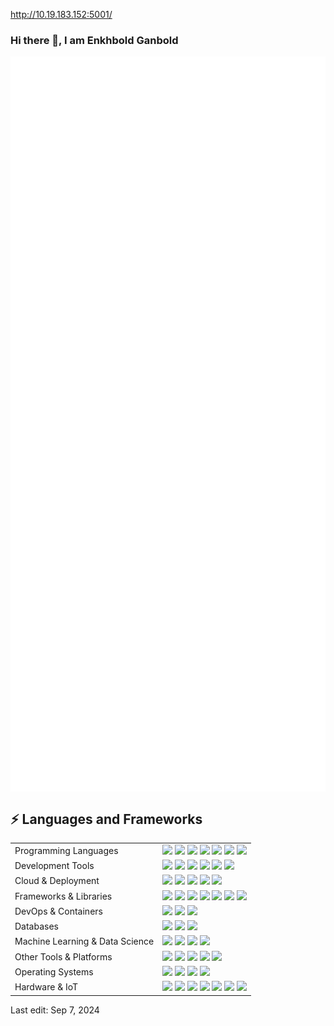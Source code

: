 http://10.19.183.152:5001/

### Hi there 👋, I am Enkhbold Ganbold

<div style="display: flex; flex-wrap: wrap; justify-content: space-around;">
    <img src="https://github.com/enkhbold470/stats/blob/master/generated/overview.svg#gh-dark-mode-only" />
    <img src="https://github.com/enkhbold470/stats/blob/master/generated/languages.svg#gh-dark-mode-only" />
    <img src="https://github.com/enkhbold470/stats/blob/master/generated/overview.svg#gh-light-mode-only" />
    <img src="https://github.com/enkhbold470/stats/blob/master/generated/languages.svg#gh-light-mode-only" />
</div>

## ⚡ Languages and Frameworks
<table>
  <tr>
    <td>Programming Languages</td>
    <td>
      <img src="https://img.shields.io/badge/C-%2300599C.svg?style=flat-square&logo=c&logoColor=white"/>
      <img src="https://img.shields.io/badge/C++-%2300599C.svg?style=flat-square&logo=c%2B%2B&logoColor=white"/>
      <img src="https://img.shields.io/badge/Python-3670A0?style=flat-square&logo=python&logoColor=ffdd54"/>
      <img src="https://img.shields.io/badge/JavaScript-%23323330.svg?style=flat-square&logo=javascript&logoColor=%23F7DF1E"/>
      <img src="https://img.shields.io/badge/TypeScript-%23007ACC.svg?style=flat-square&logo=typescript&logoColor=white"/>
      <img src="https://img.shields.io/badge/Dart-0175C2.svg?style=flat-square&logo=dart&logoColor=white"/>
      <img src="https://img.shields.io/badge/YAML-%232C8EBB.svg?style=flat-square&logo=yaml&logoColor=white"/>
    </td>
  </tr>
  <tr>
    <td>Development Tools</td>
    <td>
      <img src="https://img.shields.io/badge/Webpack-8DD6F9?style=flat-square&logo=webpack&logoColor=white"/>
      <img src="https://img.shields.io/badge/Vim-%23019733.svg?style=flat-square&logo=vim&logoColor=white"/>
      <img src="https://img.shields.io/badge/Pycharm-143?style=flat-square&logo=pycharm&logoColor=white"/>
      <img src="https://img.shields.io/badge/VS_Code-007ACC.svg?style=flat-square&logo=visual-studio-code&logoColor=white"/>
      <img src="https://img.shields.io/badge/Git-%23F05033.svg?style=flat-square&logo=git&logoColor=white"/>
      <img src="https://img.shields.io/badge/Codespaces-181717.svg?style=flat-square&logo=github&logoColor=white"/>
    </td>
  </tr>
  <tr>
    <td>Cloud & Deployment</td>
    <td>
      <img src="https://img.shields.io/badge/AWS-%23232F3E.svg?style=flat-square&logo=amazon-aws&logoColor=white"/>
      <img src="https://img.shields.io/badge/Azure-0089D6.svg?style=flat-square&logo=microsoft-azure&logoColor=white"/>
      <img src="https://img.shields.io/badge/Digital%20Ocean-0080FF.svg?style=flat-square&logo=digitalocean&logoColor=white"/>
      <img src="https://img.shields.io/badge/Vercel-000000.svg?style=flat-square&logo=vercel&logoColor=white"/>
      <img src="https://img.shields.io/badge/Firebase-%23039BE5.svg?style=flat-square&logo=firebase"/>
    </td>
  </tr>
  <tr>
    <td>Frameworks & Libraries</td>
    <td>
      <img src="https://img.shields.io/badge/React.js-%2320232a.svg?style=flat-square&logo=react&logoColor=%2361DAFB"/>
      <img src="https://img.shields.io/badge/Next.js-000000?style=flat-square&logo=next.js&logoColor=white"/>
      <img src="https://img.shields.io/badge/Express-%23404d59.svg?style=flat-square&logo=express&logoColor=%2361DAFB"/>
      <img src="https://img.shields.io/badge/Flask-%23000000.svg?style=flat-square&logo=flask&logoColor=white"/>
      <img src="https://img.shields.io/badge/Django-092E20?style=flat-square&logo=django&logoColor=white"/>
      <img src="https://img.shields.io/badge/Three.js-%23000000.svg?style=flat-square&logo=three.js&logoColor=white"/>
      <img src="https://img.shields.io/badge/Flutter-02569B.svg?style=flat-square&logo=flutter&logoColor=white"/>
    </td>
  </tr>
  <tr>
    <td>DevOps & Containers</td>
    <td>
      <img src="https://img.shields.io/badge/Docker-%232496ED.svg?style=flat-square&logo=docker&logoColor=white"/>
      <img src="https://img.shields.io/badge/NGINX-009639?style=flat-square&logo=nginx&logoColor=white"/>
      <img src="https://img.shields.io/badge/Portainer-13BEF9.svg?style=flat-square&logo=portainer&logoColor=white"/>
    </td>
  </tr>
  <tr>
    <td>Databases</td>
    <td>
      <img src="https://img.shields.io/badge/PostgreSQL-%23336791.svg?style=flat-square&logo=postgresql&logoColor=white"/>
      <img src="https://img.shields.io/badge/MySQL-4479A1?style=flat-square&logo=mysql&logoColor=white"/>
      <img src="https://img.shields.io/badge/MongoDB-%2347A248.svg?style=flat-square&logo=mongodb&logoColor=white"/>
    </td>
  </tr>
  <tr>
    <td>Machine Learning & Data Science</td>
    <td>
      <img src="https://img.shields.io/badge/OpenCV-%235C3EE8.svg?style=flat-square&logo=opencv&logoColor=white"/>
      <img src="https://img.shields.io/badge/TensorFlow-%23FF6F00.svg?style=flat-square&logo=tensorflow&logoColor=white"/>
      <img src="https://img.shields.io/badge/Jupyter-%23F37626.svg?style=flat-square&logo=jupyter&logoColor=white"/>
      <img src="https://img.shields.io/badge/Anaconda-%2344A833.svg?style=flat-square&logo=anaconda&logoColor=white"/>
    </td>
  </tr>
  <tr>
    <td>Other Tools & Platforms</td>
    <td>
      <img src="https://img.shields.io/badge/Notion-%23000000.svg?style=flat-square&logo=notion&logoColor=white"/>
      <img src="https://img.shields.io/badge/Figma-%23F24E1E.svg?style=flat-square&logo=figma&logoColor=white"/>
      <img src="https://img.shields.io/badge/Canva-%2300C4CC.svg?style=flat-square&logo=canva&logoColor=white"/>
      <img src="https://img.shields.io/badge/Sanity-FF2D20.svg?style=flat-square&logo=sanity&logoColor=white"/>
      <img src="https://img.shields.io/badge/Wordpress-%2321759B.svg?style=flat-square&logo=wordpress&logoColor=white"/>
    </td>
  </tr>
  <tr>
    <td>Operating Systems</td>
    <td>
      <img src="https://img.shields.io/badge/Ubuntu-E95420.svg?style=flat-square&logo=ubuntu&logoColor=white"/>
      <img src="https://img.shields.io/badge/Windows-0078D6.svg?style=flat-square&logo=windows&logoColor=white"/>
      <img src="https://img.shields.io/badge/Debian-A81D33.svg?style=flat-square&logo=debian&logoColor=white"/>
      <img src="https://img.shields.io/badge/mac%20os-000000?style=for-the-badge&logo=macos&logoColor=F0F0F0"/>
    </td>
  </tr>
  <tr>
    <td>Hardware & IoT</td>
<td>
  <img src="https://img.shields.io/badge/ESP32-000000.svg?style=flat-square&logo=espressif&logoColor=white"/>
  <img src="https://img.shields.io/badge/Arduino-%2300979D.svg?style=flat-square&logo=arduino&logoColor=white"/>
  <img src="https://img.shields.io/badge/Raspberry_Pi-C51A4A.svg?style=flat-square&logo=raspberry-pi&logoColor=white"/>
  <img src="https://img.shields.io/badge/EasyEDA_Pro-%2300A9E0.svg?style=flat-square&logo=easyeda&logoColor=white"/>
  <img src="https://img.shields.io/badge/Proteus_Design_Suite-%234D4D4D.svg?style=flat-square&logo=proteus&logoColor=white"/>
  <img src="https://img.shields.io/badge/Keil-%23007ACC.svg?style=flat-square&logo=keil&logoColor=white"/>
  <img src="https://img.shields.io/badge/MobaXterm-%233F51B5.svg?style=flat-square&logo=mobaXterm&logoColor=white"/>
</td>
  </tr>
</table>

Last edit: Sep 7, 2024
